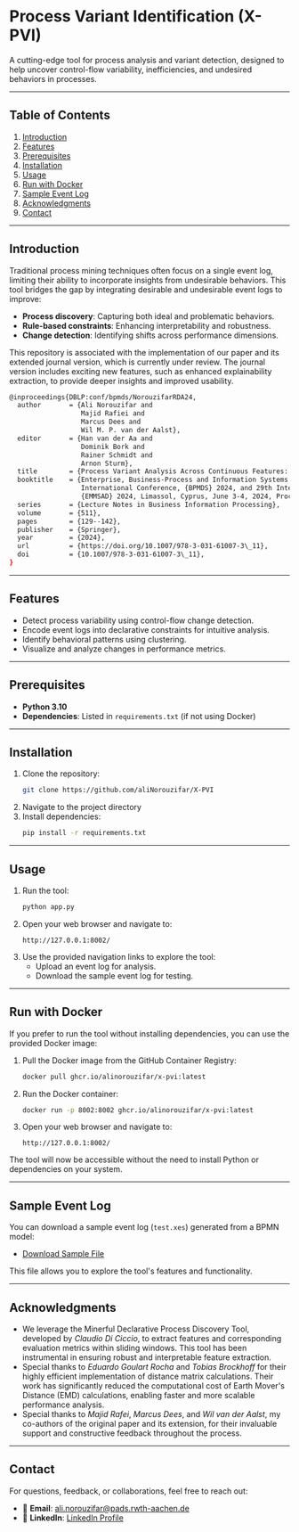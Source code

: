 
# **Process Variant Identification (X-PVI)**
A cutting-edge tool for process analysis and variant detection, designed to help uncover control-flow variability, inefficiencies, and undesired behaviors in processes.

---

## **Table of Contents**
1. [Introduction](#introduction)
2. [Features](#features)
3. [Prerequisites](#prerequisites)
4. [Installation](#installation)
5. [Usage](#usage)
6. [Run with Docker](#run-with-docker)
7. [Sample Event Log](#sample-event-log)
8. [Acknowledgments](#acknowledgments)
9. [Contact](#contact)

---

## **Introduction**
Traditional process mining techniques often focus on a single event log, limiting their ability to incorporate insights from undesirable behaviors. This tool bridges the gap by integrating desirable and undesirable event logs to improve:
- **Process discovery**: Capturing both ideal and problematic behaviors.
- **Rule-based constraints**: Enhancing interpretability and robustness.
- **Change detection**: Identifying shifts across performance dimensions.

This repository is associated with the implementation of our paper and its extended journal version, which is currently under review. The journal version includes exciting new features, such as enhanced explainability extraction, to provide deeper insights and improved usability.

```bash
@inproceedings{DBLP:conf/bpmds/NorouzifarRDA24,
  author       = {Ali Norouzifar and
                  Majid Rafiei and
                  Marcus Dees and
                  Wil M. P. van der Aalst},
  editor       = {Han van der Aa and
                  Dominik Bork and
                  Rainer Schmidt and
                  Arnon Sturm},
  title        = {Process Variant Analysis Across Continuous Features: {A} Novel Framework},
  booktitle    = {Enterprise, Business-Process and Information Systems Modeling - 25th
                  International Conference, {BPMDS} 2024, and 29th International Conference,
                  {EMMSAD} 2024, Limassol, Cyprus, June 3-4, 2024, Proceedings},
  series       = {Lecture Notes in Business Information Processing},
  volume       = {511},
  pages        = {129--142},
  publisher    = {Springer},
  year         = {2024},
  url          = {https://doi.org/10.1007/978-3-031-61007-3\_11},
  doi          = {10.1007/978-3-031-61007-3\_11},
}
```
---

## **Features**
- Detect process variability using control-flow change detection.
- Encode event logs into declarative constraints for intuitive analysis.
- Identify behavioral patterns using clustering.
- Visualize and analyze changes in performance metrics.

---

## **Prerequisites**
- **Python 3.10**
- **Dependencies**: Listed in `requirements.txt` (if not using Docker)

---

## **Installation**
1. Clone the repository:
   ```bash
   git clone https://github.com/aliNorouzifar/X-PVI
   ```
2. Navigate to the project directory
3. Install dependencies:
   ```bash
   pip install -r requirements.txt
   ```

---

## **Usage**
1. Run the tool:
   ```bash
   python app.py
   ```
2. Open your web browser and navigate to:
   ```
   http://127.0.0.1:8002/
   ```
3. Use the provided navigation links to explore the tool:
   - Upload an event log for analysis.
   - Download the sample event log for testing.

---

## **Run with Docker**
If you prefer to run the tool without installing dependencies, you can use the provided Docker image:

1. Pull the Docker image from the GitHub Container Registry:
   ```bash
   docker pull ghcr.io/alinorouzifar/x-pvi:latest
   ```

2. Run the Docker container:
   ```bash
   docker run -p 8002:8002 ghcr.io/alinorouzifar/x-pvi:latest
   ```

3. Open your web browser and navigate to:
   ```
   http://127.0.0.1:8002/
   ```

The tool will now be accessible without the need to install Python or dependencies on your system.

---

## **Sample Event Log**
You can download a sample event log (`test.xes`) generated from a BPMN model:
- [Download Sample File](./assets/test.xes)

This file allows you to explore the tool's features and functionality.

---

## **Acknowledgments**
- We leverage the Minerful Declarative Process Discovery Tool, developed by _Claudio Di Ciccio_, to extract features and corresponding evaluation metrics within sliding windows. This tool has been instrumental in ensuring robust and interpretable feature extraction.
- Special thanks to _Eduardo Goulart Rocha_ and _Tobias Brockhoff_ for their highly efficient implementation of distance matrix calculations. Their work has significantly reduced the computational cost of Earth Mover's Distance (EMD) calculations, enabling faster and more scalable performance analysis.
- Special thanks to _Majid Rafei_, _Marcus Dees_, and _Wil van der Aalst_, my co-authors of the original paper and its extension, for their invaluable support and constructive feedback throughout the process.
---

## **Contact**
For questions, feedback, or collaborations, feel free to reach out:

- 📧 **Email**: [ali.norouzifar@pads.rwth-aachen.de](mailto:ali.norouzifar@pads.rwth-aachen.de)
- 💼 **LinkedIn**: [LinkedIn Profile](https://www.linkedin.com/in/ali-norouzifar/)
